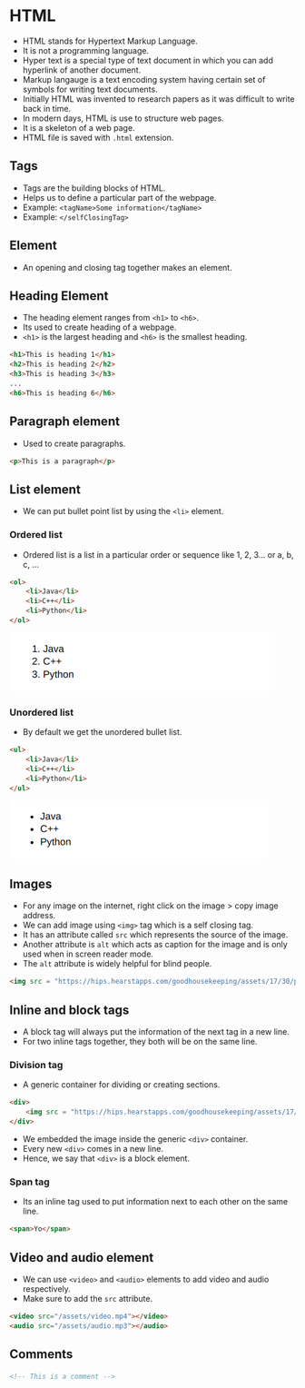 # HTML

-   HTML stands for Hypertext Markup Language.
-   It is not a programming language.
-   Hyper text is a special type of text document in which you can add hyperlink of another document.
-   Markup langauge is a text encoding system having certain set of symbols for writing text documents.
-   Initially HTML was invented to research papers as it was difficult to write back in time.
-   In modern days, HTML is use to structure web pages.
-   It is a skeleton of a web page.
-   HTML file is saved with `.html` extension.

## Tags

-   Tags are the building blocks of HTML.
-   Helps us to define a particular part of the webpage.
-   Example: `<tagName>Some information</tagName>`
-   Example: `</selfClosingTag>`

## Element

-   An opening and closing tag together makes an element.

## Heading Element

-   The heading element ranges from `<h1>` to `<h6>`.
-   Its used to create heading of a webpage.
-   `<h1>` is the largest heading and `<h6>` is the smallest heading.

```html
<h1>This is heading 1</h1>
<h2>This is heading 2</h2>
<h3>This is heading 3</h3>
...
<h6>This is heading 6</h6>
```

## Paragraph element

-   Used to create paragraphs.

```html
<p>This is a paragraph</p>
```

## List element

-   We can put bullet point list by using the `<li>` element.

### Ordered list

-   Ordered list is a list in a particular order or sequence like 1, 2, 3... or a, b, c, ...

```html
<ol>
	<li>Java</li>
	<li>C++</li>
	<li>Python</li>
</ol>
```

![alt text](/images/Screenshot_20241001_070555.png)

### Unordered list

-   By default we get the unordered bullet list.

```html
<ul>
	<li>Java</li>
	<li>C++</li>
	<li>Python</li>
</ul>
```

![alt text](/images/Screenshot_20241001_070657.png)

## Images

- For any image on the internet, right click on the image > copy image address.
- We can add image using `<img>` tag which is a self closing tag.
- It has an attribute called `src` which represents the source of the image.
- Another attribute is `alt` which acts as caption for the image and is only used when in screen reader mode.
- The `alt` attribute is widely helpful for blind people.

```html
<img src = "https://hips.hearstapps.com/goodhousekeeping/assets/17/30/pembroke-welsh-corgi.jpg" alt="Dog image">
```

## Inline and block tags
- A block tag will always put the information of the next tag in a new line.
- For two inline tags together, they both will be on the same line.

### Division tag
- A generic container for dividing or creating sections.

```html
<div>
	<img src = "https://hips.hearstapps.com/goodhousekeeping/assets/17/30/pembroke-welsh-corgi.jpg" alt="Dog image">
</div>
```

- We embedded the image inside the generic `<div>` container.
- Every new `<div>` comes in a new line.
- Hence, we say that `<div>` is a block element.

### Span tag
- Its an inline tag used to put information next to each other on the same line.

```html
<span>Yo</span>
```

## Video and audio element
- We can use `<video>` and `<audio>` elements to add video and audio respectively.
- Make sure to add the `src` attribute.

```html
<video src="/assets/video.mp4"></video>
<audio src="/assets/audio.mp3"></audio>
```

## Comments

```html
<!-- This is a comment -->
```